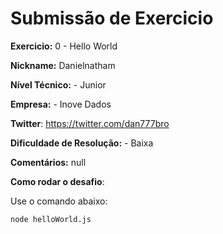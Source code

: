 # Submissão de Exercicio

**Exercicio:** 0 - Hello World

**Nickname:** Danielnatham

**Nível Técnico:** - Junior

**Empresa:** - Inove Dados

**Twitter**: https://twitter.com/dan777bro

**Dificuldade de Resolução:** - Baixa

**Comentários:** null

**Como rodar o desafio**: 

Use o comando abaixo: 
```bash
node helloWorld.js
```